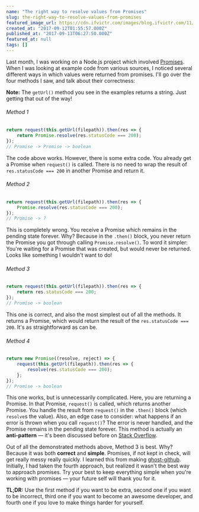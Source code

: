 ```yaml
---
name: "The right way to resolve values from Promises"
slug: the-right-way-to-resolve-values-from-promises
featured_image_url: https://cdn.ifvictr.com/images/blog.ifvictr.com/11/cover.png
created_at: "2017-09-12T01:55:57.000Z"
published_at: "2017-09-13T06:27:50.000Z"
featured_at: null
tags: []
---
```


Last month, I was working on a Node.js project which involved [Promises](https://developer.mozilla.org/en-US/docs/Web/JavaScript/Reference/Global_Objects/Promise). When I was looking at example code from various sources, I noticed several different ways in which values were returned from promises. I'll go over the four methods I saw, and talk about their correctness:

**Note:** The `getUrl()` method you see in the examples returns a string. Just getting that out of the way!

###### Method 1
```js
return request(this.getUrl(filepath)).then(res => {
    return Promise.resolve(res.statusCode === 200);
});
// Promise -> Promise -> boolean
```
The code above works. However, there is some extra code. You already get a Promise when `request()` is called. There is no need to wrap the result of `res.statusCode === 200` in another Promise and return it.

###### Method 2
```js
return request(this.getUrl(filepath)).then(res => {
    Promise.resolve(res.statusCode === 200);
});
// Promise -> ?
```
This is completely wrong. You receive a Promise which remains in the pending state forever. Why? Because in the `.then()` block, you never return the Promise you got through calling `Promise.resolve()`. To word it simpler: You're waiting for a Promise that was created, but would never be returned. Looks like something I wouldn't want to do!

###### Method 3
```js
return request(this.getUrl(filepath)).then(res => {
    return res.statusCode === 200;
});
// Promise -> boolean
```
This one is correct, and also the most simplest out of all the methods. It returns a Promise, which would return the result of the `res.statusCode === 200`. It's as straightforward as can be.

###### Method 4
```js
return new Promise((resolve, reject) => {
    request(this.getUrl(filepath)).then(res => {
        resolve(res.statusCode === 200);
    };
});
// Promise -> boolean
```
This one works, but is unnecessarily complicated. Here, you are returning a Promise. In that Promise, `request()` is called, which returns another Promise. You handle the result from `request()` in the `.then()` block (which `resolve`s the value). Also, an edge case to consider: what happens if an error is thrown when you call `request()`? The error is never handled, and the Promise remains in the pending state forever. This method is actually an **anti-pattern** &mdash; it's been discussed before on [Stack Overflow](https://stackoverflow.com/questions/23803743/what-is-the-explicit-promise-construction-antipattern-and-how-do-i-avoid-it).

Out of all the demonstrated methods above, Method 3 is best. Why? Because it was both **correct** and **simple**. Promises, if not kept in check, will get really messy really quickly. I learned this from making [ghost-github](https://github.com/ifvictr/ghost-github). Initially, I had taken the fourth approach, but realized it wasn't the best way to approach promises. Try your best to keep everything simple when you're working with promises &mdash; your future self will thank you for it.

**TL;DR:** Use the first method if you want to be extra, second one if you want to be incorrect, third one if you want to become an awesome developer, and fourth one if you love to make things harder for yourself.